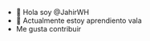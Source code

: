 - 👋 Hola soy @JahirWH
- 🌱 Actualmente estoy aprendiento vala
- Me gusta contribuir

<!---
JahirWH/JahirWH is a ✨ special ✨ repository because its `README.md` (this file) appears on your GitHub profile.
You can click the Preview link to take a look at your changes.
--->
